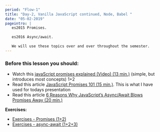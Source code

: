 ```yaml
---
period: "Flow-1"
title: "Day-2, Vanilla JavaScript continued, Node, Babel "
date: "05-02-2019"
pageintro: |
   es2015 Promises.
   
   es2016 Async/await.
   
   We will use these topics over and over throughout the semester.
---
```


### Before this lesson you should:

<!--readings_begin-->
- Watch this [javaScript promises explained (Video) (13 min.)](https://www.youtube.com/watch?v=s6SH72uAn3Q) (simple, but introduces most concepts) 1+2
- Read this article [JavaScript Promises 101 (15 min.)](https://bitsofco.de/javascript-promises-101/). This is what I have used for todays presentation
- Read this article  [6 Reasons Why JavaScript’s Async/Await Blows Promises Away (20 min.)](https://hackernoon.com/6-reasons-why-javascripts-async-await-blows-promises-away-tutorial-c7ec10518dd9)
<!--readings_end-->

**Exercises:** 
<!--exercises_begin-->
- [Exercises - Promises (1+2)](https://docs.google.com/document/d/1jpqmitlHKeIcWzDdbe-jO281xFQiGywP3c2iKCDeffQ/edit?usp=sharing)
- [Exercises - async-await (1+2+3)](https://docs.google.com/document/d/1uE22QlBGuWRWCB8PqR0fteRygiwfv4V0nZ5lhAq-r0k/edit?usp=sharing)
 <!--exercises_end-->

